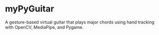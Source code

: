 # myPyGuitar
A gesture-based virtual guitar that plays major chords using hand tracking with OpenCV, MediaPipe, and Pygame.
